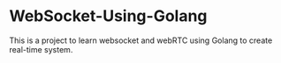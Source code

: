 # WebSocket-Using-Golang
This is a project to learn websocket and webRTC using Golang to create real-time system.
